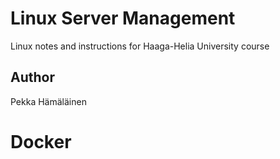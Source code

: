 # Linux Server Management

Linux notes and instructions for Haaga-Helia University course


## Author

Pekka Hämäläinen


# Docker
